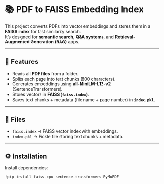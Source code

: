 # 📚 PDF to FAISS Embedding Index

This project converts PDFs into vector embeddings and stores them in a **FAISS index** for fast similarity search.  
It’s designed for **semantic search**, **Q&A systems**, and **Retrieval-Augmented Generation (RAG)** apps.

---

## 🚀 Features
- Reads all **PDF files** from a folder.
- Splits each page into text chunks (800 characters).
- Generates embeddings using **all-MiniLM-L12-v2** (SentenceTransformers).
- Stores vectors in **FAISS (`faiss.index`)**.
- Saves text chunks + metadata (file name + page number) in **`index.pkl`**.

---

## 📂 Files
- `faiss.index` → FAISS vector index with embeddings.  
- `index.pkl` → Pickle file storing text chunks + metadata.  

---

## ⚙️ Installation
Install dependencies:

```bash
!pip install faiss-cpu sentence-transformers PyMuPDF
